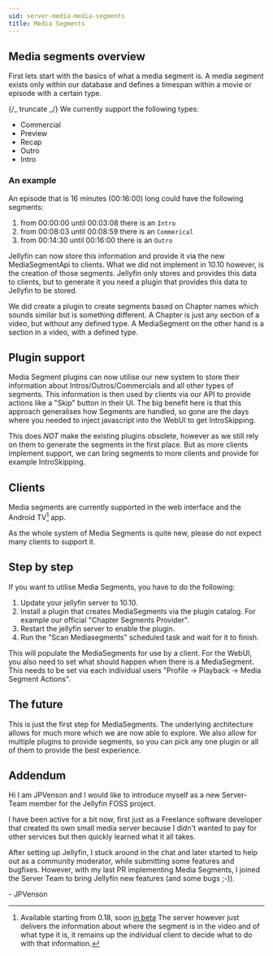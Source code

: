 ```yaml
---
uid: server-media-media-segments
title: Media Segments
---
```


## Media segments overview

First lets start with the basics of what a media segment is. A media segment exists only within our database and defines a timespan within a movie or episode with a certain type.

{/_ truncate _/}
We currently support the following types:

- Commercial
- Preview
- Recap
- Outro
- Intro

### An example

An episode that is 16 minutes (00:16:00) long could have the following segments:

1. from 00:00:00 until 00:03:08 there is an `Intro`
2. from 00:08:03 until 00:08:59 there is an `Commerical`
3. from 00:14:30 until 00:16:00 there is an `Outro`

Jellyfin can now store this information and provide it via the new MediaSegmentApi to clients.
What we did not implement in 10.10 however, is the creation of those segments.
Jellyfin only stores and provides this data to clients, but to generate it you need a plugin that provides this data to Jellyfin to be stored.

We did create a plugin to create segments based on Chapter names which sounds similar but is something different.
A Chapter is just any section of a video, but without any defined type.
A MediaSegment on the other hand is a section in a video, with a defined type.

## Plugin support

Media Segment plugins can now utilise our new system to store their information about Intros/Outros/Commercials and all other types of segments.
This information is then used by clients via our API to provide actions like a "Skip" button in their UI.
The big benefit here is that this approach generalises how Segments are handled, so gone are the days where you needed to inject javascript into the WebUI to get IntroSkipping.

This does _NOT_ make the existing plugins obsolete, however as we still rely on them to generate the segments in the first place.
But as more clients implement support, we can bring segments to more clients and provide for example IntroSkipping.

## Clients

Media segments are currently supported in the web interface and the Android TV[^1] app.

[^1]:
    Available starting from 0.18, soon [in beta](/posts/android-betas)
    The server however just delivers the information about where the segment is in the video and of what type it is, it remains up the individual client to decide what to do with that information.

As the whole system of Media Segments is quite new, please do not expect many clients to support it.

## Step by step

If you want to utilise Media Segments, you have to do the following:

1. Update your jellyfin server to 10.10.
2. Install a plugin that creates MediaSegments via the plugin catalog. For example our official "Chapter Segments Provider".
3. Restart the jellyfin server to enable the plugin.
4. Run the "Scan Mediasegments" scheduled task and wait for it to finish.

This will populate the MediaSegments for use by a client.
For the WebUI, you also need to set what should happen when there is a MediaSegment.
This needs to be set via each individual users "Profile -> Playback -> Media Segment Actions".

## The future

This is just the first step for MediaSegments.
The underlying architecture allows for much more which we are now able to explore.
We also allow for multiple plugins to provide segments, so you can pick any one plugin or all of them to provide the best experience.

## Addendum

Hi I am JPVenson and I would like to introduce myself as a new Server-Team member for the Jellyfin FOSS project.

I have been active for a bit now, first just as a Freelance software developer that created its own small media server because I didn't wanted to pay for other services but then quickly learned what it all takes.

After setting up Jellyfin, I stuck around in the chat and later started to help out as a community moderator, while submitting some features and bugfixes. However, with my last PR implementing Media Segments, I joined the Server Team to bring Jellyfin new features (and some bugs ;-)).

\- JPVenson
